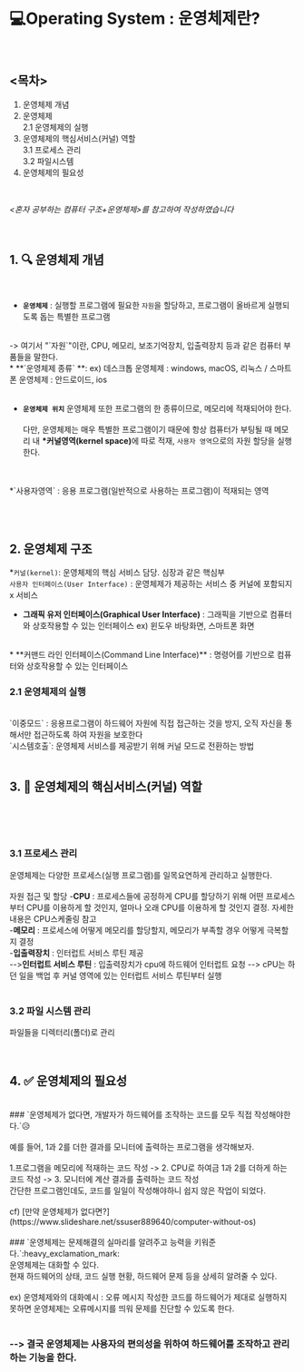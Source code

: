 # :computer:<strong>Operating System : 운영체제란?</strong>
<br />

## <목차>
1. 운영체제 개념  
2. 운영체제   
    2.1 운영체제의 실행<br>
  3. 운영체제의 핵심서비스(커널) 역할  
    3.1 프로세스 관리<br> 
    3.2 파일시스템<br>  
4. 운영체제의 필요성 
<br />

*<혼자 공부하는 컴퓨터 구조+운영체제>를 참고하여 작성하였습니다*
<br>
<br>
<br>

## 1. 🔍 운영체제 개념

<br>

* **`운영체제`** : 실행할 프로그램에 필요한 `자원`을 할당하고, 프로그램이 올바르게 실행되도록 돕는 특별한 프로그램
<br>
    -> 여기서 "`자원`"이란, CPU, 메모리, 보조기억장치, 입출력장치 등과 같은 컴퓨터 부품들을 말한다.
<br>
* **`운영체제 종류` **: ex) 데스크톱 운영체제 : windows, macOS, 리눅스 / 스마트폰 운영체제 : 안드로이드, ios 
<br><br>

* **`운영체제 위치`**
운영체제 또한 프로그램의 한 종류이므로, 메모리에 적재되어야 한다.
<br><br>
다만, 운영체제는 매우 특별한 프로그램이기 때문에 항상 컴퓨터가 부팅될 때 메모리 내 <strong>*커널영역(kernel space)</strong>에 따로 적재, `사용자 영역`으로의 자원 할당을 실행한다.
<br>
<img="">
<br>
*`사용자영역` : 응용 프로그램(일반적으로 사용하는 프로그램)이 적재되는 영역

<br><br>
## 2. 운영체제 구조


*`커널(kernel)`: 운영체제의 핵심 서비스 담당. 심장과 같은 핵심부
<br>
`사용자 인터페이스(User Interface)` : 운영체제가 제공하는 서비스 중 커널에 포함되지 x 서비스
<br>
  * **그래픽 유저 인터페이스(Graphical User Interface)** : 그래픽을 기반으로 컴퓨터와 상호작용할 수 있는 인터페이스 ex) 윈도우 바탕화면, 스마트폰 화면
<br>
  * **커맨드 라인 인터페이스(Command Line Interface)** : 명령어를 기반으로 컴퓨터와 상호작용할 수 있는 인터페이스

<br />


### 2.1 운영체제의 실행
<br />
`이중모드` : 응용프로그램이 하드웨어 자원에 직접 접근하는 것을 방지, 오직 자신을 통해서만 접근하도록 하여 자원을 보호한다
<br>
`시스템호출`: 운영체제 서비스를 제공받기 위해 커널 모드로 전환하는 방법

<br>
<br>


## 3. 🔑 운영체제의 핵심서비스(커널) 역할

<br />
<br>
<br>

### 3.1 프로세스 관리
운영체제는 다양한 프로세스(실행 프로그램)를 일목요연하게 관리하고 실행한다. 
<br><br>
자원 접근 및 할당</h3>
 -<strong>CPU</strong> : 프로세스들에 공정하게 CPU를 할당하기 위해 어떤 프로세스부터 CPU를 이용하게 할 것인지, 얼마나 오래 CPU를 이용하게 할 것인지 결정. 자세한 내용은 CPU스케줄링 참고
 <br>
 -<strong>메모리</strong> : 프로세스에 어떻게 메모리를 할당할지, 메모리가 부족할 경우 어떻게 극복할지 결정
 <br>
 -<strong>입출력장치</strong> : 인터럽트 서비스 루틴 제공
 <br>--><strong>인터럽트 서비스 루틴</strong> : 입출력장치가 cpu에 하드웨어 인터럽트 요청 --> cPU는 하던 일을 백업 후 커널 영역에 있는 인터럽트 서비스 루틴부터 실행
<br>
<br>

### 3.2 파일 시스템 관리
파일들을 디렉터리(폴더)로 관리



<br />


## 4. :white_check_mark: 운영체제의 필요성

<br />
### `운영체제가 없다면, 개발자가 하드웨어를 조작하는 코드를 모두 직접 작성해야한다.`😥
<br><br> 예를 들어, 1과 2를 더한 결과를 모니터에 출력하는 프로그램을 생각해보자.
<br><br> 1.프로그램을 메모리에 적재하는 코드 작성 -> 2. CPU로 하여금 1과 2를 더하게 하는 코드 작성 -> 3. 모니터에 계산 결과를 출력하는 코드 작성
<br>간단한 프로그램인데도, 코드를 일일이 작성해야하니 쉽지 않은 작업이 되었다.

<br>
<br>
cf) [만약 운영체제가 없다면?](https://www.slideshare.net/ssuser889640/computer-without-os)
<br>
<br>
### `운영체제는 문제해결의 실마리를 알려주고 능력을 키워준다.`:heavy_exclamation_mark:
<br>운영체제는 대화할 수 있다.
<br> 현재 하드웨어의 상태, 코드 실행 현황, 하드웨어 문제 등을 상세히 알려줄 수 있다.
<br>
<br>
ex) 운영체제와의 대화예시 : 오류 메시지
<img=...>
작성한 코드를 하드웨어가 제대로 실행하지 못하면 운영체제는 오류메시지를 띄워 문제를 진단할 수 있도록 한다.

<br>
<br>

### --> 결국 운영체제는 사용자의 편의성을 위하여 하드웨어를 조작하고 관리하는 기능을 한다. 



